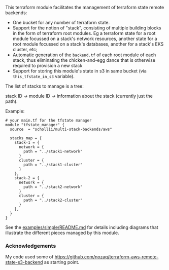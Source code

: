 This terraform module facilitates the management of terraform state remote 
backends: 

- One bucket for any number of terraform state.
- Support for the notion of "stack", consisting of multiple building blocks
  in the form of terraform root modules. Eg a terraform state for a root 
  module focussed on a stack's network resources, another state for a root
  module focussed on a stack's databases, another for a stack's EKS cluster,
  etc; 
- Automatic generation of the `backend.tf` of each root module of each 
  stack, thus eliminating the chicken-and-egg dance that is otherwise 
  required to provision a new stack
- Support for storing this module's state in s3 in same bucket (via 
  `this_tfstate_in_s3` variable). 
  
The list of stacks to manage is a tree: 

stack ID -> module ID -> information about the stack (currently just 
the path). 

Example: 
```hcl
# your main.tf for the tfstate manager
module "tfstate_manager" {
  source  = "schollii/multi-stack-backends/aws"

  stacks_map = {
    stack-1 = {
      network = {
        path = "../stack1-network"
      }
      cluster = {
        path = "../stack1-cluster"
      }
    },
    stack-2 = {
      network = {
        path = "../stack2-network"
      }
      cluster = {
        path = "../stack2-cluster"
      }
    },
  }
}
```

See the [examples/simple/README.md](examples/simple/README.md) for details
including diagrams that illustrate the different pieces managed by this 
module. 

### Acknowledgements

My code used some of https://github.com/nozaq/terraform-aws-remote-state-s3-backend as starting point. 
